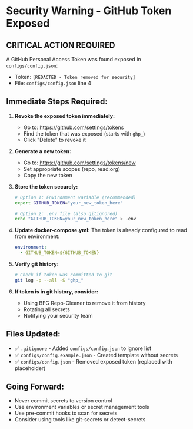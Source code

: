 # Security Warning - GitHub Token Exposed

## CRITICAL ACTION REQUIRED

A GitHub Personal Access Token was found exposed in `configs/config.json`:
- Token: `[REDACTED - Token removed for security]`
- File: `configs/config.json` line 4

## Immediate Steps Required:

1. **Revoke the exposed token immediately:**
   - Go to: https://github.com/settings/tokens
   - Find the token that was exposed (starts with `ghp_`)
   - Click "Delete" to revoke it

2. **Generate a new token:**
   - Go to: https://github.com/settings/tokens/new
   - Set appropriate scopes (repo, read:org)
   - Copy the new token

3. **Store the token securely:**
   ```bash
   # Option 1: Environment variable (recommended)
   export GITHUB_TOKEN="your_new_token_here"

   # Option 2: .env file (also gitignored)
   echo "GITHUB_TOKEN=your_new_token_here" > .env
   ```

4. **Update docker-compose.yml:**
   The token is already configured to read from environment:
   ```yaml
   environment:
     - GITHUB_TOKEN=${GITHUB_TOKEN}
   ```

5. **Verify git history:**
   ```bash
   # Check if token was committed to git
   git log -p --all -S "ghp_"
   ```

6. **If token is in git history, consider:**
   - Using BFG Repo-Cleaner to remove it from history
   - Rotating all secrets
   - Notifying your security team

## Files Updated:
- ✅ `.gitignore` - Added `configs/config.json` to ignore list
- ✅ `configs/config.example.json` - Created template without secrets
- ✅ `configs/config.json` - Removed exposed token (replaced with placeholder)

## Going Forward:
- Never commit secrets to version control
- Use environment variables or secret management tools
- Use pre-commit hooks to scan for secrets
- Consider using tools like git-secrets or detect-secrets
